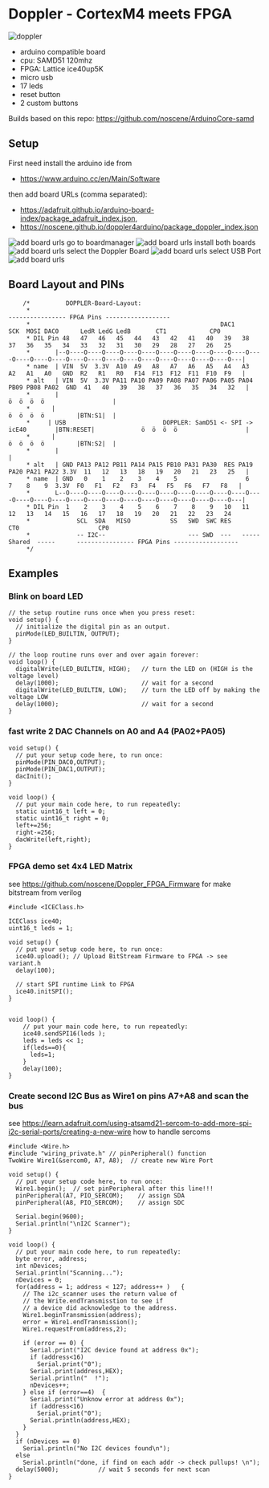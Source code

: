 # Doppler - CortexM4 meets FPGA
![doppler](screenshots/doppler_v1.jpg)
- arduino compatible board
- cpu: SAMD51 120mhz
- FPGA: Lattice ice40up5K
- micro usb
- 17 leds
- reset button
- 2 custom buttons

Builds based on this repo:
https://github.com/noscene/ArduinoCore-samd

## Setup
First need install the arduino ide from 
- https://www.arduino.cc/en/Main/Software

then add board URLs (comma separated):

- https://adafruit.github.io/arduino-board-index/package_adafruit_index.json,
- https://noscene.github.io/doppler4arduino/package_doppler_index.json

![add board urls](screenshots/ide_setting_url.png)
go to boardmanager
![add board urls](screenshots/ide_go_boardmanager.png)
install both boards
![add board urls](screenshots/ide_install_boards.png)
select the Doppler Board
![add board urls](screenshots/ide_select_board.png)
select USB Port
![add board urls](screenshots/ide_select_port.png)




## Board Layout and PINs

```
    /*          DOPPLER-Board-Layout:
     *                                                                                    ---------------- FPGA Pins ------------------
     *                                                     DAC1      SCK  MOSI DAC0      LedR LedG LedB       CT1            CP0
     * DIL Pin 48   47   46   45   44   43   42   41   40   39   38   37   36   35   34   33   32   31   30   29   28   27   26   25
     *       |--O----O----O----O----O----O----O----O----O----O----O----O----O----O----O----O----O----O----O----O----O----O----O----O---|
     * name  | VIN  5V  3.3V  A10  A9   A8   A7   A6   A5   A4   A3   A2   A1   A0   GND  R2   R1   R0   F14  F13  F12  F11  F10  F9   |
     * alt   | VIN  5V  3.3V PA11 PA10 PA09 PA08 PA07 PA06 PA05 PA04 PB09 PB08 PA02  GND  41   40   39   38   37   36   35   34   32   |
     *       |                                                                                            ö  ö  ö  ö                   |
     *      |                                                                                             ö  ö  ö  ö         |BTN:S1|  |
     *     | USB                           DOPPLER: SamD51 <- SPI -> icE40        |BTN:RESET|             ö  ö  ö  ö                   |
     *      |                                                                                             ö  ö  ö  ö         |BTN:S2|  |
     *       |                                                                                                                         |
     * alt   | GND PA13 PA12 PB11 PA14 PA15 PB10 PA31 PA30  RES PA19 PA20 PA21 PA22 3.3V  11   12   13   18   19   20   21   23   25   |
     * name  | GND   0    1    2    3    4    5                   6    7    8    9  3.3V  F0   F1   F2   F3   F4   F5   F6   F7   F8   |
     *       L--O----O----O----O----O----O----O----O----O----O----O----O----O----O----O----O----O----O----O----O----O----O----O----O---|
     * DIL Pin  1    2    3    4    5    6    7    8    9   10   11   12   13   14   15   16   17   18   19   20   21   22   23   24
     *             SCL  SDA   MISO           SS   SWD  SWC RES                                 CT0                      CP0
     *             -- I2C--                       --- SWD  ---   ----- Shared  -----      ---------------- FPGA Pins ------------------
     */
```

## Examples

### Blink on board LED

```
// the setup routine runs once when you press reset:
void setup() {                
  // initialize the digital pin as an output.
  pinMode(LED_BUILTIN, OUTPUT);     
}

// the loop routine runs over and over again forever:
void loop() {
  digitalWrite(LED_BUILTIN, HIGH);   // turn the LED on (HIGH is the voltage level)
  delay(1000);                       // wait for a second
  digitalWrite(LED_BUILTIN, LOW);    // turn the LED off by making the voltage LOW
  delay(1000);                       // wait for a second
}
```

### fast write 2 DAC Channels on A0 and A4 (PA02+PA05)

```
void setup() {
  // put your setup code here, to run once:
  pinMode(PIN_DAC0,OUTPUT);
  pinMode(PIN_DAC1,OUTPUT);
  dacInit();
}

void loop() {
  // put your main code here, to run repeatedly:
  static uint16_t left = 0;
  static uint16_t right = 0;
  left+=256;
  right-=256;
  dacWrite(left,right);
}
```



### FPGA demo set 4x4 LED Matrix
see https://github.com/noscene/Doppler_FPGA_Firmware for make bitstream from verilog
```
#include <ICEClass.h>

ICEClass ice40;
uint16_t leds = 1;

void setup() {
  // put your setup code here, to run once:
  ice40.upload(); // Upload BitStream Firmware to FPGA -> see variant.h
  delay(100);

  // start SPI runtime Link to FPGA
  ice40.initSPI();
}


void loop() {
    // put your main code here, to run repeatedly:
    ice40.sendSPI16(leds );
    leds = leds << 1;
    if(leds==0){
      leds=1;  
    }
    delay(100);
}
```




### Create second I2C Bus as Wire1 on pins A7+A8 and scan the bus
see https://learn.adafruit.com/using-atsamd21-sercom-to-add-more-spi-i2c-serial-ports/creating-a-new-wire
how to handle sercoms
```
#include <Wire.h>
#include "wiring_private.h" // pinPeripheral() function
TwoWire Wire1(&sercom0, A7, A8);  // create new Wire Port

void setup() {
  // put your setup code here, to run once:
  Wire1.begin();  // set pinPeripheral after this line!!!
  pinPeripheral(A7, PIO_SERCOM);    // assign SDA
  pinPeripheral(A8, PIO_SERCOM);    // assign SDC
  
  Serial.begin(9600);
  Serial.println("\nI2C Scanner");
}

void loop() {
  // put your main code here, to run repeatedly:
  byte error, address;
  int nDevices;
  Serial.println("Scanning...");
  nDevices = 0;
  for(address = 1; address < 127; address++ )   {
    // The i2c_scanner uses the return value of
    // the Write.endTransmisstion to see if
    // a device did acknowledge to the address.
    Wire1.beginTransmission(address);
    error = Wire1.endTransmission();
    Wire1.requestFrom(address,2);
    
    if (error == 0) {
      Serial.print("I2C device found at address 0x");
      if (address<16) 
        Serial.print("0");
      Serial.print(address,HEX);
      Serial.println("  !");
      nDevices++;
    } else if (error==4)  {
      Serial.print("Unknow error at address 0x");
      if (address<16) 
        Serial.print("0");
      Serial.println(address,HEX);
    }    
  }
  if (nDevices == 0)
    Serial.println("No I2C devices found\n");
  else
    Serial.println("done, if find on each addr -> check pullups! \n");
  delay(5000);           // wait 5 seconds for next scan
}
```
